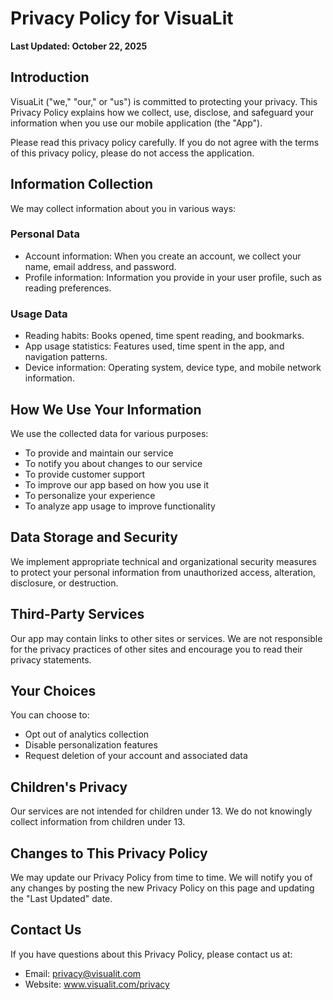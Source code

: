 # Privacy Policy for VisuaLit

**Last Updated: October 22, 2025**

## Introduction

VisuaLit ("we," "our," or "us") is committed to protecting your privacy. This Privacy Policy explains how we collect, use, disclose, and safeguard your information when you use our mobile application (the "App").

Please read this privacy policy carefully. If you do not agree with the terms of this privacy policy, please do not access the application.

## Information Collection

We may collect information about you in various ways:

### Personal Data
- Account information: When you create an account, we collect your name, email address, and password.
- Profile information: Information you provide in your user profile, such as reading preferences.

### Usage Data
- Reading habits: Books opened, time spent reading, and bookmarks.
- App usage statistics: Features used, time spent in the app, and navigation patterns.
- Device information: Operating system, device type, and mobile network information.

## How We Use Your Information

We use the collected data for various purposes:
- To provide and maintain our service
- To notify you about changes to our service
- To provide customer support
- To improve our app based on how you use it
- To personalize your experience
- To analyze app usage to improve functionality

## Data Storage and Security

We implement appropriate technical and organizational security measures to protect your personal information from unauthorized access, alteration, disclosure, or destruction.

## Third-Party Services

Our app may contain links to other sites or services. We are not responsible for the privacy practices of other sites and encourage you to read their privacy statements.

## Your Choices

You can choose to:
- Opt out of analytics collection
- Disable personalization features
- Request deletion of your account and associated data

## Children's Privacy

Our services are not intended for children under 13. We do not knowingly collect information from children under 13.

## Changes to This Privacy Policy

We may update our Privacy Policy from time to time. We will notify you of any changes by posting the new Privacy Policy on this page and updating the "Last Updated" date.

## Contact Us

If you have questions about this Privacy Policy, please contact us at:
- Email: privacy@visualit.com
- Website: www.visualit.com/privacy
